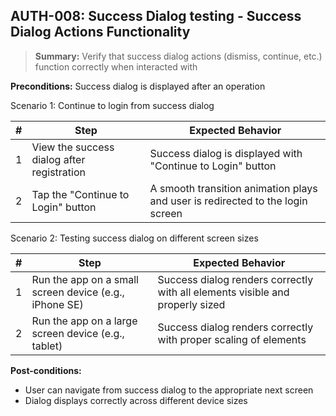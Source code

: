 ## **AUTH-008:** Success Dialog testing - Success Dialog Actions Functionality  

> **Summary:** Verify that success dialog actions (dismiss, continue, etc.) function correctly when interacted with  <br>

**Preconditions:** Success dialog is displayed after an operation

Scenario 1: Continue to login from success dialog

 | \# | Step | Expected Behavior | 
 |----|------|-------------------| 
 |  1 | View the success dialog after registration | Success dialog is displayed with "Continue to Login" button | 
 |  2 | Tap the "Continue to Login" button | A smooth transition animation plays and user is redirected to the login screen | 

Scenario 2: Testing success dialog on different screen sizes

 | \# | Step | Expected Behavior | 
 |----|------|-------------------| 
 |  1 | Run the app on a small screen device (e.g., iPhone SE) | Success dialog renders correctly with all elements visible and properly sized | 
 |  2 | Run the app on a large screen device (e.g., tablet) | Success dialog renders correctly with proper scaling of elements | 

**Post-conditions:**  

 - User can navigate from success dialog to the appropriate next screen
 - Dialog displays correctly across different device sizes
